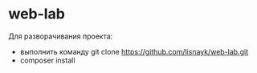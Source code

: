 # web-lab
Для разворачивания проекта:
- выполнить команду git clone https://github.com/lisnayk/web-lab.git
- composer install
